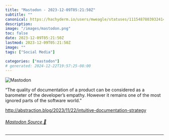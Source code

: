 ```yaml
---
title: "Mastodon - 2023-12-09T05:21:50Z"
subtitle: ""
canonical: https://hachyderm.io/users/mweagle/statuses/111548780393241498
description:
image: "/images/mastodon.png"
toc: false
date: 2023-12-09T05:21:50Z
lastmod: 2023-12-09T05:21:50Z
image: ""
tags: ["Social Media"]

categories: ["mastodon"]
# generated: 2024-12-22T19:57:25-08:00
---
```

![Mastodon](/images/mastodon.png)

<p>“The quality of documentation of a product can be considered as a barometer of the developer’s empathy. However it remains one of the most ignored parts of the software world.”</p><p><a href="http://abstraction.blog/2023/11/22/intuitive-documentation-strategy" target="_blank" rel="nofollow noopener noreferrer" translate="no"><span class="invisible">http://</span><span class="ellipsis">abstraction.blog/2023/11/22/in</span><span class="invisible">tuitive-documentation-strategy</span></a></p>


###### [Mastodon Source 🐘](https://hachyderm.io/@mweagle/111548780393241498)

___

